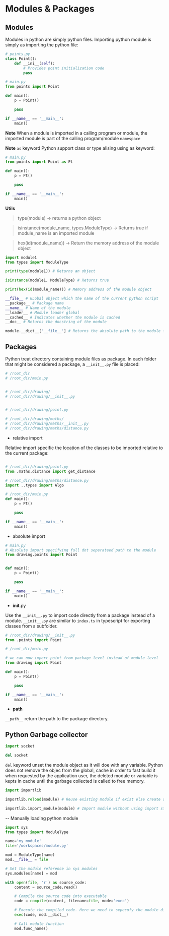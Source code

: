 # Modules & Packages

## Modules

Modules in python are simply python files. Importing python module is simply as importing the python file:

```py
# points.py
class Point():
    def __ini__(self):
        # Provides point initialization code
        pass

# main.py
from points import Point

def main():
    p = Point()

    pass

if __name__ == '__main__':
    main()
```

**Note**
When a module is imported in a calling program or module, the imported module is part of the calling program/module `namespace`

**Note** `as` keyword
Python support class or type alising using as keyword:

```py
# main.py
from points import Point as Pt

def main():
    p = Pt()

    pass

if __name__ == '__main__':
    main()
```

**Utils**

> type(module) -> returns a python object

> isinstance(module_name, types.ModuleType) -> Returns true if module_name is an imported module

> hex(id(module_name)) -> Return the memory address of the module object

```py
import module1
from types import ModuleType

print(type(module1)) # Returns an object

isinstance(module1, ModuleType) # Returns true

print(hex(id(module_name))) # Memory address of the module object

__file__ # GLobal object which the name of the current python script
__package__ # Package name
__name__ # Name of the module
__loader__ # Module loader global
__cached__ # Indicates whether the module is cached
__doc__ # Returns the docstring of the module

module.__dict__['__file__'] # Returns the absolute path to the module file
```

## Packages

Python treat directory containing module files as package. In each folder that might be considered a package, a `__init__.py` file is placed:

```py
# /root_dir
# /root_dir/main.py


# /root_dir/drawing/
# /root_dir/drawing/__init__.py


# /root_dir/drawing/point.py

# /root_dir/drawing/maths/
# /root_dir/drawing/maths/__init__.py
# /root_dir/drawing/maths/distance.py
```

- relative import

Relative import specific the location of the classes to be imported relative to the current package:

```py

# /root_dir/drawing/point.py
from .maths.distance import get_distance

# /root_dir/drawing/maths/distance.py
import ..types import Algo

# /root_dir/main.py
def main():
    p = Pt()

    pass

if __name__ == '__main__':
    main()
```

- absolute import

```py
# main.py
# Absolute import specifying full dot seperateed path to the module
from drawing.points import Point


def main():
    p = Point()

    pass

if __name__ == '__main__':
    main()
```

- __init__.py

Use the `__init__.py` to import code directly from a package instead of a module. `__init__.py` are similar to `index.ts` in typescript for exporting classes from a subfolder.

```py
# /root_dir/drawing/__init__.py
from .points import Point

# /root_dir/main.py

# we can now import point from package level instead of module level
from drawing import Point

def main():
    p = Point()

    pass

if __name__ == '__main__':
    main()
```

- __path__

`__path__` return the path to the package directory.

## Python Garbage collector

```py
import socket

del socket
```

`del` keyword unset the module object as it will doe with any variable. Python does not remove the objec from the global, cache in order to fast build it when requested by the application user, the deleted module or variable is kepts in cache until the garbage collected is called to free memory.


```py
import importlib

importlib.reload(module) # Reuse existing module if exist else create a new reference

importlib.import_module(module) # Import module without using import statement like require() js
```

-- Manually loading python module

```py
import sys
from types import ModuleType

name='my_module'
file='/workspaces/module.py'

mod = ModuleType(name)
mod.__file__ = file

# Set the module reference in sys modules
sys.modules[name] = mod

with open(file, 'r') as source_code:
    content = source_code.read()

    # Compile the source code into executable
    code = compile(content, filename=file, mode='exec')

    # Execute the compiled code. Here we need to sepecufy the module dictionary
    exec(code, mod.__dict__)

    # Call module function
    mod.func_name()
```
